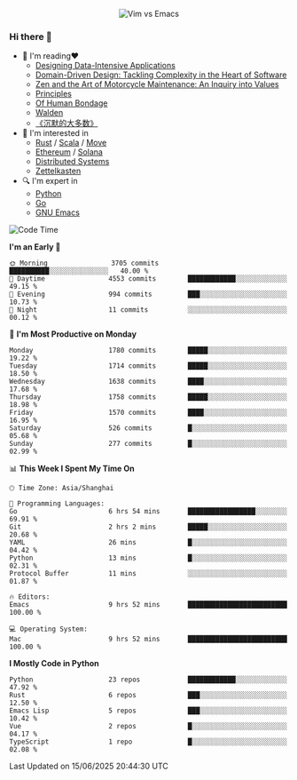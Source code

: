 <p align="center">
    <img src="https://gist.githubusercontent.com/coldnight/e696baffb094e71c96cb302118878eae/raw/40ea5053a6f66cc65f90f437e4173497da225958/banner.gif" alt="Vim vs Emacs" />
</p>

### Hi there 👋

- 📖 I'm reading❤️
    + [Designing Data-Intensive Applications](https://www.oreilly.com/library/view/designing-data-intensive-applications/9781491903063/)
    + [Domain-Driven Design: Tackling Complexity in the Heart of Software](https://www.dddcommunity.org/book/evans_2003/)
    + [Zen and the Art of Motorcycle Maintenance: An Inquiry into Values](https://en.wikipedia.org/wiki/Zen_and_the_Art_of_Motorcycle_Maintenance)
    + [Principles](https://www.principles.com/)
    + [Of Human Bondage](https://en.wikipedia.org/wiki/Of_Human_Bondage)
    + [Walden](https://en.wikipedia.org/wiki/Walden)
    + [《沉默的大多数》](https://en.wikipedia.org/wiki/Silent_majority)
- 🌱 I'm interested in
    + [Rust](https://www.rust-lang.org/) / [Scala](https://www.scala-lang.org/) / [Move](https://github.com/move-language/move/)
    + [Ethereum](https://ethereum.org/en/) / [Solana](https://solana.com/)
	+ [Distributed Systems](https://www.linuxzen.com/notes/topics/20200320174417_%E5%88%86%E5%B8%83%E5%BC%8F/)
	+ [Zettelkasten](https://www.linuxzen.com/notes/notes/20220120080920-slip_box/)
- 🔍 I'm expert in
    + [Python](https://www.python.org/)
    + [Go](https://go.dev/)
    + [GNU Emacs](https://www.gnu.org/software/emacs/)

<!--START_SECTION:waka-->
![Code Time](http://img.shields.io/badge/Code%20Time-3%2C270%20hrs%2020%20mins-blue)

**I'm an Early 🐤** 

```text
🌞 Morning                3705 commits        ██████████░░░░░░░░░░░░░░░   40.00 % 
🌆 Daytime                4553 commits        ████████████░░░░░░░░░░░░░   49.15 % 
🌃 Evening                994 commits         ███░░░░░░░░░░░░░░░░░░░░░░   10.73 % 
🌙 Night                  11 commits          ░░░░░░░░░░░░░░░░░░░░░░░░░   00.12 % 
```
📅 **I'm Most Productive on Monday** 

```text
Monday                   1780 commits        █████░░░░░░░░░░░░░░░░░░░░   19.22 % 
Tuesday                  1714 commits        █████░░░░░░░░░░░░░░░░░░░░   18.50 % 
Wednesday                1638 commits        ████░░░░░░░░░░░░░░░░░░░░░   17.68 % 
Thursday                 1758 commits        █████░░░░░░░░░░░░░░░░░░░░   18.98 % 
Friday                   1570 commits        ████░░░░░░░░░░░░░░░░░░░░░   16.95 % 
Saturday                 526 commits         █░░░░░░░░░░░░░░░░░░░░░░░░   05.68 % 
Sunday                   277 commits         █░░░░░░░░░░░░░░░░░░░░░░░░   02.99 % 
```


📊 **This Week I Spent My Time On** 

```text
🕑︎ Time Zone: Asia/Shanghai

💬 Programming Languages: 
Go                       6 hrs 54 mins       █████████████████░░░░░░░░   69.91 % 
Git                      2 hrs 2 mins        █████░░░░░░░░░░░░░░░░░░░░   20.68 % 
YAML                     26 mins             █░░░░░░░░░░░░░░░░░░░░░░░░   04.42 % 
Python                   13 mins             █░░░░░░░░░░░░░░░░░░░░░░░░   02.31 % 
Protocol Buffer          11 mins             ░░░░░░░░░░░░░░░░░░░░░░░░░   01.87 % 

🔥 Editors: 
Emacs                    9 hrs 52 mins       █████████████████████████   100.00 % 

💻 Operating System: 
Mac                      9 hrs 52 mins       █████████████████████████   100.00 % 
```

**I Mostly Code in Python** 

```text
Python                   23 repos            ████████████░░░░░░░░░░░░░   47.92 % 
Rust                     6 repos             ███░░░░░░░░░░░░░░░░░░░░░░   12.50 % 
Emacs Lisp               5 repos             ███░░░░░░░░░░░░░░░░░░░░░░   10.42 % 
Vue                      2 repos             █░░░░░░░░░░░░░░░░░░░░░░░░   04.17 % 
TypeScript               1 repo              █░░░░░░░░░░░░░░░░░░░░░░░░   02.08 % 
```




 Last Updated on 15/06/2025 20:44:30 UTC
<!--END_SECTION:waka-->
